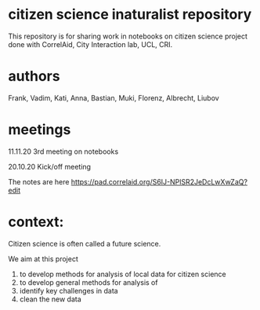 # citizen science inaturalist repository 

This repository is for sharing work in notebooks on citizen science project done with CorrelAid, City Interaction lab, UCL, CRI. 


# authors 
Frank, Vadim, Kati, Anna, Bastian, Muki, Florenz, Albrecht, Liubov

# meetings 

11.11.20 3rd meeting on notebooks 

20.10.20  Kick/off meeting 

The notes are here https://pad.correlaid.org/S6IJ-NPlSR2JeDcLwXwZaQ?edit

# context: 
Citizen science is often called a future science. 

We aim at this project 
1. to develop methods for analysis of local data for citizen science 
2. to develop general methods for analysis of 
3. identify key challenges in data 
4. clean the new data 
